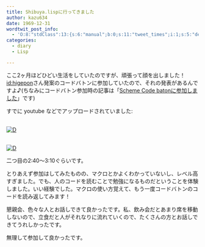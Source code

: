 ```yaml
---
title: Shibuya.lispに行ってきました
author: kazu634
date: 1969-12-31
wordtwit_post_info:
  - 'O:8:"stdClass":13:{s:6:"manual";b:0;s:11:"tweet_times";i:1;s:5:"delay";i:0;s:7:"enabled";i:1;s:10:"separation";s:2:"60";s:7:"version";s:3:"3.7";s:14:"tweet_template";b:0;s:6:"status";i:2;s:6:"result";a:0:{}s:13:"tweet_counter";i:2;s:13:"tweet_log_ids";a:1:{i:0;i:5171;}s:9:"hash_tags";a:0:{}s:8:"accounts";a:1:{i:0;s:7:"kazu634";}}'
categories:
  - diary
  - Lisp

---
```

<div class="section">
<p>
    ここ2ヶ月ほどひどい生活をしていたのですが、頑張って顔を出しました！<a href="http://d.hatena.ne.jp/higepon/" onclick="__gaTracker('send', 'event', 'outbound-article', 'http://d.hatena.ne.jp/higepon/', 'id:higepon');">id:higepon</a>さん発案のコードバトンに参加していたので、それの発表があるんですよ♪(ちなみにコードバトン参加時の記事は「<a href="http://d.hatena.ne.jp/sirocco634/20100117#1263736737" onclick="__gaTracker('send', 'event', 'outbound-article', 'http://d.hatena.ne.jp/sirocco634/20100117#1263736737', 'Scheme Code batonに参加しました');" target="_blank">Scheme Code batonに参加しました</a>」です)
</p>
  
<p>
    すでに youtube などでアップロードされていました:
</p>
  
<p>
<br /> <a href="http://d.hatena.ne.jp/video/youtube/SH-5EN1ML4I" onclick="__gaTracker('send', 'event', 'outbound-article', 'http://d.hatena.ne.jp/video/youtube/SH-5EN1ML4I', '');" alt="この動画を含む日記"><img src="http://d.hatena.ne.jp/images/d_entry.gif" alt="D" border="0" style="vertical-align: bottom;" title="この動画を含む日記" /></a>
</p>
  
<p>
<br /> <a href="http://d.hatena.ne.jp/video/youtube/7JKK5UXNEAM" onclick="__gaTracker('send', 'event', 'outbound-article', 'http://d.hatena.ne.jp/video/youtube/7JKK5UXNEAM', '');" alt="この動画を含む日記"><img src="http://d.hatena.ne.jp/images/d_entry.gif" alt="D" border="0" style="vertical-align: bottom;" title="この動画を含む日記" /></a>
</p>
  
<p>
    二つ目の2:40～3:10ぐらいです。
</p>
  
<p>
    とりあえず参加はしてみたものの、マクロとかよくわかっていないし、レベル高すぎました。でも、人のコードを読むことで勉強になるものだということを体験しました。いい経験でした。マクロの使い方覚えて、もう一度コードバトンのコードを読み返してみます！
</p>
  
<p>
</p>
  
<p>
    懇親会、色々な人とお話しできて良かったです。私、飲み会だとあまり席を移動しないので、立食だと人がそれなりに流れていくので、たくさんの方とお話しできてうれしかったです。
</p>
  
<p>
    無理して参加して良かったです。
</p>
</div>
